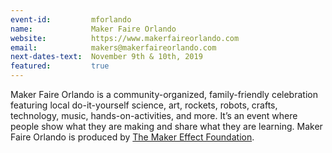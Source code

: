 ```yaml
---
event-id:         mforlando
name:             Maker Faire Orlando
website:          https://www.makerfaireorlando.com
email:            makers@makerfaireorlando.com
next-dates-text:  November 9th & 10th, 2019
featured:         true
---
```


Maker Faire Orlando is a community-organized, family-friendly celebration featuring local do-it-yourself science, art, rockets, robots, crafts, technology, music, hands-on-activities, and more. It’s an event where people show what they are making and share what they are learning. Maker Faire Orlando is produced by [The Maker Effect Foundation](www.themakereffect.org).
